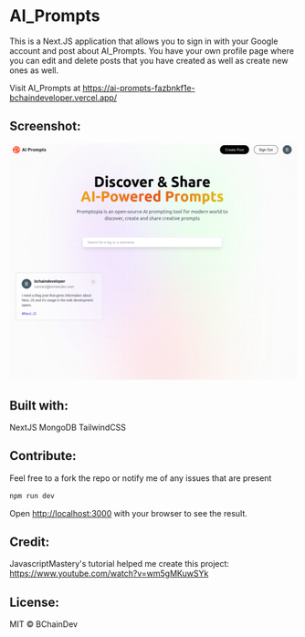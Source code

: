 # AI_Prompts

This is a Next.JS application that allows you to sign in with your Google account and post about AI_Prompts. You have your own profile page where you can edit and delete posts that you have created as well as create new ones as well. 

Visit AI_Prompts at https://ai-prompts-fazbnkf1e-bchaindeveloper.vercel.app/

## Screenshot:
![Screenshot](public/Screenshot.png)

## Built with:

NextJS
MongoDB
TailwindCSS

## Contribute:
Feel free to a fork the repo or notify me of any issues that are present

```bash
npm run dev
```
Open [http://localhost:3000](http://localhost:3000) with your browser to see the result.

## Credit:

JavascriptMastery's tutorial helped me create this project:
https://www.youtube.com/watch?v=wm5gMKuwSYk

## License:

MIT © BChainDev


